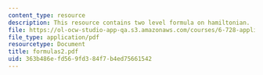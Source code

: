```yaml
---
content_type: resource
description: This resource contains two level formula on hamiltonian.
file: https://ol-ocw-studio-app-qa.s3.amazonaws.com/courses/6-728-applied-quantum-and-statistical-physics-fall-2006/363b486efd569fd384f7b4ed75661542_formulas2.pdf
file_type: application/pdf
resourcetype: Document
title: formulas2.pdf
uid: 363b486e-fd56-9fd3-84f7-b4ed75661542
---
```

